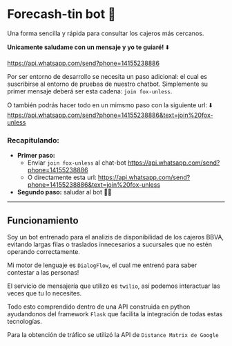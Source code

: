 # Forecash-tin bot 🤖

Una forma sencilla y rápida para consultar los cajeros más cercanos.

**Unicamente saludame con un mensaje y yo te guiaré!** ⬇️

https://api.whatsapp.com/send?phone=14155238886

Por ser entorno de desarrollo se necesita un paso adicional: el cual es suscribirse al entorno de pruebas de nuestro chatbot. Simplemente su primer mensaje deberá ser esta cadena: `join fox-unless`.

O también podrás hacer todo en un mimsmo paso con la siguiente url: ⬇️
https://api.whatsapp.com/send?phone=14155238886&text=join%20fox-unless

### Recapitulando:
- **Primer paso:**
  - Enviar `join fox-unless` al chat-bot https://api.whatsapp.com/send?phone=14155238886
  - O directamente esta url: https://api.whatsapp.com/send?phone=14155238886&text=join%20fox-unless
- **Segundo paso:** saludar al bot 👋🏽

---

## Funcionamiento
Soy un bot entrenado para el analizis de disponibilidad de los cajeros BBVA, evitando largas filas o traslados innecesarios a sucursales que no estén operando correctamente.

Mi motor de lenguaje es `DialogFlow`, el cual me entrenó para saber contestar a las personas!

El servicio de mensajería que utilizo es `twilio`, así podemos interactuar las veces que tu lo necesites.

Todo esto comprendido dentro de una API construida en python ayudandonos del framework `Flask` que facilita la integración de todas estas tecnologías.

Para la obtención de tráfico se utilizó la API de `Distance Matrix de Google`
